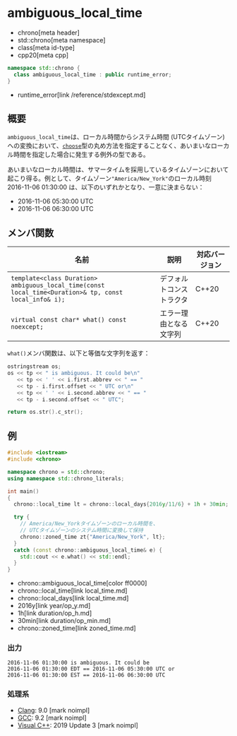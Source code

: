 # ambiguous_local_time
* chrono[meta header]
* std::chrono[meta namespace]
* class[meta id-type]
* cpp20[meta cpp]

```cpp
namespace std::chrono {
  class ambiguous_local_time : public runtime_error;
}
```
* runtime_error[link /reference/stdexcept.md]

## 概要
`ambiguous_local_time`は、ローカル時間からシステム時間 (UTCタイムゾーン) への変換において、[`choose`](choose.md)型の丸め方法を指定することなく、あいまいなローカル時間を指定した場合に発生する例外の型である。

あいまいなローカル時間は、サマータイムを採用しているタイムゾーンにおいて起こり得る。例として、タイムゾーン`"America/New_York"`のローカル時刻 2016-11-06 01:30:00 は、以下のいずれかとなり、一意に決まらない：

- 2016-11-06 05:30:00 UTC
- 2016-11-06 06:30:00 UTC


## メンバ関数

| 名前 | 説明 | 対応バージョン |
|------|------|----------------|
| `template<class Duration>`<br/> `ambiguous_local_time(const local_time<Duration>& tp, const local_info& i);` | デフォルトコンストラクタ | C++20 |
| `virtual const char* what() const noexcept;` | エラー理由となる文字列 | C++20 |

`what()`メンバ関数は、以下と等価な文字列を返す：

```cpp
ostringstream os;
os << tp << " is ambiguous. It could be\n"
   << tp << ' ' << i.first.abbrev << " == "
   << tp - i.first.offset << " UTC or\n"
   << tp << ' ' << i.second.abbrev << " == "
   << tp - i.second.offset << " UTC";

return os.str().c_str();
```


## 例
```cpp example
#include <iostream>
#include <chrono>

namespace chrono = std::chrono;
using namespace std::chrono_literals;

int main()
{
  chrono::local_time lt = chrono::local_days{2016y/11/6} + 1h + 30min;

  try {
    // America/New_Yorkタイムゾーンのローカル時間を、
    // UTCタイムゾーンのシステム時間に変換して保持
    chrono::zoned_time zt{"America/New_York", lt};
  }
  catch (const chrono::ambiguous_local_time& e) {
    std::cout << e.what() << std::endl;
  }
}
```
* chrono::ambiguous_local_time[color ff0000]
* chrono::local_time[link local_time.md]
* chrono::local_days[link local_time.md]
* 2016y[link year/op_y.md]
* 1h[link duration/op_h.md]
* 30min[link duration/op_min.md]
* chrono::zoned_time[link zoned_time.md]

### 出力
```
2016-11-06 01:30:00 is ambiguous. It could be
2016-11-06 01:30:00 EDT == 2016-11-06 05:30:00 UTC or
2016-11-06 01:30:00 EST == 2016-11-06 06:30:00 UTC
```

### 処理系
- [Clang](/implementation.md#clang): 9.0 [mark noimpl]
- [GCC](/implementation.md#gcc): 9.2 [mark noimpl]
- [Visual C++](/implementation.md#visual_cpp): 2019 Update 3 [mark noimpl]
